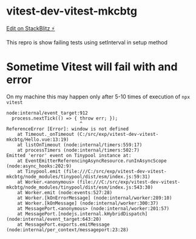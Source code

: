 # vitest-dev-vitest-mkcbtg

[Edit on StackBlitz ⚡️](https://stackblitz.com/edit/vitest-dev-vitest-mkcbtg)

This repro is show failing tests using setInterval in setup method


# Sometime Vitest will fail with and error

On my machine this may happen only after 5-10 times of execution of `npx vitest`

```
node:internal/event_target:912
  process.nextTick(() => { throw err; });
                           ^
ReferenceError [Error]: window is not defined
    at Timeout._onTimeout (C:/src/exp/vitest-dev-vitest-mkcbtg/Hello.vue:13:19)
    at listOnTimeout (node:internal/timers:559:17)
    at processTimers (node:internal/timers:502:7)
Emitted 'error' event on Tinypool instance at:
    at EventEmitterReferencingAsyncResource.runInAsyncScope (node:async_hooks:202:9)
    at Tinypool.emit (file:///C:/src/exp/vitest-dev-vitest-mkcbtg/node_modules/tinypool/dist/esm/index.js:59:31)
    at Worker.<anonymous> (file:///C:/src/exp/vitest-dev-vitest-mkcbtg/node_modules/tinypool/dist/esm/index.js:543:30)
    at Worker.emit (node:events:527:28)
    at Worker.[kOnErrorMessage] (node:internal/worker:289:10)
    at Worker.[kOnMessage] (node:internal/worker:300:37)
    at MessagePort.<anonymous> (node:internal/worker:201:57)
    at MessagePort.[nodejs.internal.kHybridDispatch] (node:internal/event_target:643:20)
    at MessagePort.exports.emitMessage (node:internal/per_context/messageport:23:28)
```

